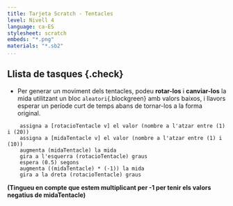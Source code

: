 ```yaml
---
title: Tarjeta Scratch - Tentacles
level: Nivell 4
language: ca-ES
stylesheet: scratch
embeds: "*.png"
materials: "*.sb2"
...
```


## Llista de tasques {.check}


+ Per generar un moviment dels tentacles, podeu **rotar-los** i **canviar-los** la mida utilitzant un bloc `aleatori`{.blockgreen} amb valors baixos, i llavors esperar un període curt de temps abans de tornar-los a la forma original.
```scratch
	assigna a [rotacioTentacle v] el valor (nombre a l'atzar entre (1) i (20))
	assigna a [midaTentacle v] el valor (nombre a l'atzar entre (1) i (10))
	augmenta (midaTentacle) la mida
	gira a l'esquerra (rotacioTentacle) graus
	espera (0.5) segons
	augmenta ((midaTentacle) * (-1)) la mida
	gira a la dreta (rotacioTentacle) graus
```
	
**(Tingueu en compte que estem multiplicant per -1 per tenir els valors negatius de midaTentacle)**
	
